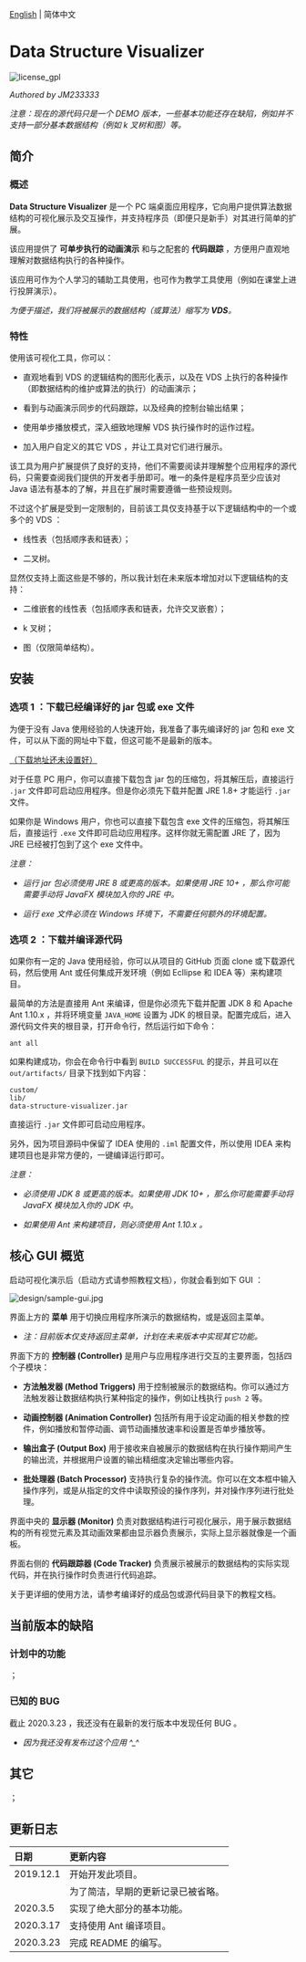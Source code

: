 [English](./README.md) | 简体中文

# Data Structure Visualizer

![license_gpl](https://img.shields.io/badge/License-GPL-green)

*Authored by JM233333*

*注意：现在的源代码只是一个 DEMO 版本，一些基本功能还存在缺陷，例如并不支持一部分基本数据结构（例如 k 叉树和图）等。*

## 简介

### 概述

**Data Structure Visualizer** 是一个 PC 端桌面应用程序，它向用户提供算法数据结构的可视化展示及交互操作，并支持程序员（即便只是新手）对其进行简单的扩展。

该应用提供了 **可单步执行的动画演示** 和与之配套的 **代码跟踪** ，方便用户直观地理解对数据结构执行的各种操作。

该应用可作为个人学习的辅助工具使用，也可作为教学工具使用（例如在课堂上进行投屏演示）。

*为便于描述，我们将被展示的数据结构（或算法）缩写为 **VDS**。*

### 特性

使用该可视化工具，你可以：

- 直观地看到 VDS 的逻辑结构的图形化表示，以及在 VDS 上执行的各种操作（即数据结构的维护或算法的执行）的动画演示；

- 看到与动画演示同步的代码跟踪，以及经典的控制台输出结果；

- 使用单步播放模式，深入细致地理解 VDS 执行操作时的运作过程。

- 加入用户自定义的其它 VDS ，并让工具对它们进行展示。

该工具为用户扩展提供了良好的支持，他们不需要阅读并理解整个应用程序的源代码，只需要查阅我们提供的开发者手册即可。唯一的条件是程序员至少应该对 Java 语法有基本的了解，并且在扩展时需要遵循一些预设规则。

不过这个扩展是受到一定限制的，目前该工具仅支持基于以下逻辑结构中的一个或多个的 VDS ：

- 线性表（包括顺序表和链表）；

- 二叉树。

显然仅支持上面这些是不够的，所以我计划在未来版本增加对以下逻辑结构的支持：

- 二维嵌套的线性表（包括顺序表和链表，允许交叉嵌套）；

- k 叉树；

- 图（仅限简单结构）。

## 安装

### 选项 1 ：下载已经编译好的 jar 包或 exe 文件

为便于没有 Java 使用经验的人快速开始，我准备了事先编译好的 jar 包和 exe 文件，可以从下面的网址中下载，但这可能不是最新的版本。

[（下载地址还未设置好）](blog.jm233333.com)

对于任意 PC 用户，你可以直接下载包含 jar 包的压缩包，将其解压后，直接运行 `.jar` 文件即可启动应用程序。但是你必须先下载并配置 JRE 1.8+ 才能运行 `.jar` 文件。

如果你是 Windows 用户，你也可以直接下载包含 exe 文件的压缩包，将其解压后，直接运行 `.exe` 文件即可启动应用程序。这样你就无需配置 JRE 了，因为 JRE 已经被打包到了这个 exe 文件中。

*注意：*

- *运行 jar 包必须使用 JRE 8 或更高的版本。如果使用 JRE 10+ ，那么你可能需要手动将 JavaFX 模块加入你的 JRE 中。*

- *运行 exe 文件必须在 Windows 环境下，不需要任何额外的环境配置。*

### 选项 2 ：下载并编译源代码

如果你有一定的 Java 使用经验，你可以从项目的 GitHub 页面 clone 或下载源代码，然后使用 Ant 或任何集成开发环境（例如 Ecllipse 和 IDEA 等）来构建项目。

最简单的方法是直接用 Ant 来编译，但是你必须先下载并配置 JDK 8 和 Apache Ant 1.10.x ，并将环境变量 `JAVA_HOME` 设置为 JDK 的根目录。配置完成后，进入源代码文件夹的根目录，打开命令行，然后运行如下命令：

```
ant all
```

如果构建成功，你会在命令行中看到 `BUILD SUCCESSFUL` 的提示，并且可以在 `out/artifacts/` 目录下找到如下内容：

```
custom/
lib/
data-structure-visualizer.jar
```

直接运行 `.jar` 文件即可启动应用程序。

另外，因为项目源码中保留了 IDEA 使用的 `.iml` 配置文件，所以使用 IDEA 来构建项目也是非常方便的，一键编译运行即可。

*注意：*

- *必须使用 JDK 8 或更高的版本。如果使用 JDK 10+ ，那么你可能需要手动将 JavaFX 模块加入你的 JDK 中。*

- *如果使用 Ant 来构建项目，则必须使用 Ant 1.10.x 。*

## 核心 GUI 概览

启动可视化演示后（启动方式请参照教程文档），你就会看到如下 GUI ：

![design/sample-gui.jpg](https://github.com/JM233333/data-structure-visualizer/blob/master/design/sample-gui.jpg)

界面上方的 **菜单** 用于切换应用程序所演示的数据结构，或是返回主菜单。

- *注：目前版本仅支持返回主菜单，计划在未来版本中实现其它功能。*

界面下方的 **控制器 (Controller)** 是用户与应用程序进行交互的主要界面，包括四个子模块：

- **方法触发器 (Method Triggers)** 用于控制被展示的数据结构。你可以通过方法触发器让数据结构执行某种指定的操作，例如让栈执行 `push 2` 等。

- **动画控制器 (Animation Controller)** 包括所有用于设定动画的相关参数的控件，例如播放和暂停动画、调节动画播放速率和设置是否单步播放等。

- **输出盒子 (Output Box)** 用于接收来自被展示的数据结构在执行操作期间产生的输出流，并根据用户设置的输出精细度决定输出哪些内容。

- **批处理器 (Batch Processor)** 支持执行复杂的操作流。你可以在文本框中输入操作序列，或是从指定的文件中读取预设的操作序列，并对操作序列进行批处理。

界面中央的 **显示器 (Monitor)** 负责对数据结构进行可视化展示，用于展示数据结构的所有视觉元素及其动画效果都由显示器负责展示，实际上显示器就像是一个画板。

界面右侧的 **代码跟踪器 (Code Tracker)** 负责展示被展示的数据结构的实际实现代码，并在执行操作时负责进行代码追踪。

关于更详细的使用方法，请参考编译好的成品包或源代码目录下的教程文档。

## 当前版本的缺陷

### 计划中的功能

；

### 已知的 BUG

截止 2020.3.23 ，我还没有在最新的发行版本中发现任何 BUG 。

- *因为我还没有发布过这个应用 \^\_\^*

## 其它

；

## 更新日志

| 日期 | 更新内容 |
| :--- | :--- |
| 2019.12.1 | 开始开发此项目。|
| | 为了简洁，早期的更新记录已被省略。 |
| 2020.3.5 | 实现了绝大部分的基本功能。 |
| 2020.3.17 | 支持使用 Ant 编译项目。 |
| 2020.3.23 | 完成 README 的编写。 |